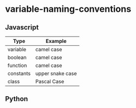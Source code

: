 # variable-naming-conventions

## Javascript

| Type | Example |
|--|--|
| variable | camel case | ```personName```<br>```associateId``` |
| boolean | camel case | ```isUnique```<br>```hasValidAddress``` |
| function | camel case | ```getName()```<br>```associateAddressWithName()``` |
| constants | upper snake case | ```IP_ADDRESS```<br>```HASH_CODE``` |
| class |Pascal Case| ```Person```<br>```PropertyInsuranceForm``` |


## Python
